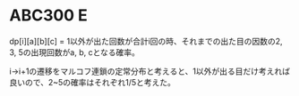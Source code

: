 # ABC300 E

dp[i][a][b][c] = 1以外が出た回数が合計i回の時、それまでの出た目の因数の2, 3, 5の出現回数がa, b, cとなる確率。

i->i+1の遷移をマルコフ連鎖の定常分布と考えると、1以外が出る目だけ考えれば良いので、2~5の確率はそれぞれ1/5と考えた。
